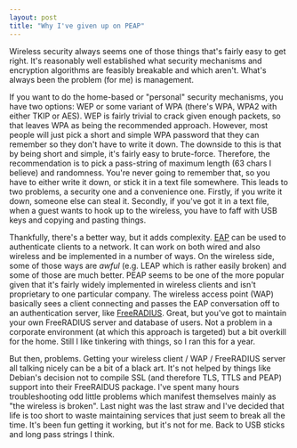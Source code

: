 ```yaml
---
layout: post
title: "Why I've given up on PEAP"
---
```

Wireless security always seems one of those things that's fairly easy to get
right. It's reasonably well established what security mechanisms and
encryption algorithms are feasibly breakable and which aren't. What's always
been the problem (for me) is management.

If you want to do the home-based or "personal" security mechanisms, you have
two options: WEP or some variant of WPA (there's WPA, WPA2 with either TKIP or
AES). WEP is fairly trivial to crack given enough packets, so that leaves WPA
as being the recommended approach. However, most people will just pick a short
and simple WPA password that they can remember so they don't have to write it
down. The downside to this is that by being short and simple, it's fairly easy
to brute-force. Therefore, the recommendation is to pick a pass-string of
maximum length (63 chars I believe) and randomness. You're never going to
remember that, so you have to either write it down, or stick it in a text file
somewhere. This leads to two problems, a security one and a convenience one.
Firstly, if you write it down, someone else can steal it. Secondly, if you've
got it in a text file, when a guest wants to hook up to the wireless, you have
to faff with USB keys and copying and pasting things.

Thankfully, there's a better way, but it adds complexity. [EAP][1] can be used
to authenticate clients to a network. It can work on both wired and also
wireless and be implemented in a number of ways. On the wireless side, some of
those ways are *awful* (e.g. LEAP which is rather easily broken) and some of
those are much better. PEAP seems to be one of the more popular given that
it's fairly widely implemented in wireless clients and isn't proprietary to
one particular company. The wireless access point (WAP) basically sees a
client connecting and passes the EAP conversation off to an authentication
server, like [FreeRADIUS][2]. Great, but you've got to maintain your own
FreeRADIUS server and database of users. Not a problem in a corporate
environment (at which this approach is targeted) but a bit overkill for the
home. Still I like tinkering with things, so I ran this for a year.

But then, problems. Getting your wireless client / WAP / FreeRADIUS server all
talking nicely can be a bit of a black art. It's not helped by things like
Debian's decision not to compile SSL (and therefore TLS, TTLS and PEAP)
support into their FreeRAIDUS package. I've spent many hours troubleshooting
odd little problems which manifest themselves mainly as "the wireless is
broken". Last night was the last straw and I've decided that life is too short
to waste maintaining services that just seem to break all the time. It's been
fun getting it working, but it's not for me. Back to USB sticks and long pass
strings I think.

   [1]: http://en.wikipedia.org/wiki/Extensible_Authentication_Protocol

   [2]: http://freeradius.org/

